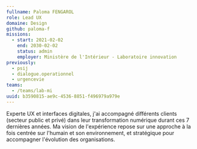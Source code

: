 ```yaml
---
fullname: Paloma FENGAROL
role: Lead UX
domaine: Design
github: paloma-f
missions:
  - start: 2021-02-02
    end: 2030-02-02
    status: admin
    employer: Ministère de l'Intérieur - Laboratoire innovation
previously:
  - psij
  - dialogue.operationnel
  - urgencevie
teams:
  - /teams/lab-mi
uuid: b3590815-ae9c-4536-8851-f496979a979e
---
```

Experte UX et interfaces digitales, j'ai accompagné différents clients (secteur public et privé) dans leur transformation numérique durant ces 7 dernières années. Ma vision de l'expérience repose sur une approche à la fois centrée sur l'humain et son environnement, et stratégique pour accompagner l'évolution des organisations.